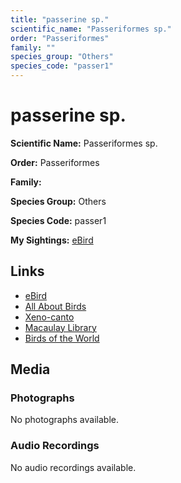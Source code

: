 ```yaml
---
title: "passerine sp."
scientific_name: "Passeriformes sp."
order: "Passeriformes"
family: ""
species_group: "Others"
species_code: "passer1"
---
```


# passerine sp.

**Scientific Name:** Passeriformes sp.

**Order:** Passeriformes

**Family:** 

**Species Group:** Others

**Species Code:** passer1

**My Sightings:** [eBird](https://ebird.org/lifelist?r=world&time=life&spp=passer1)

## Links
* [eBird](https://ebird.org/species/passer1) 
* [All About Birds](https://www.allaboutbirds.org/guide/passer1) 
* [Xeno-canto](https://www.xeno-canto.org/species/passeriformes-sp.) 
* [Macaulay Library](https://search.macaulaylibrary.org/catalog?taxonCode=passer1&sort=rating_rank_desc)
* [Birds of the World](https://birdsoftheworld.org/bow/species/passer1)

## Media
### Photographs
No photographs available.

### Audio Recordings
No audio recordings available.
